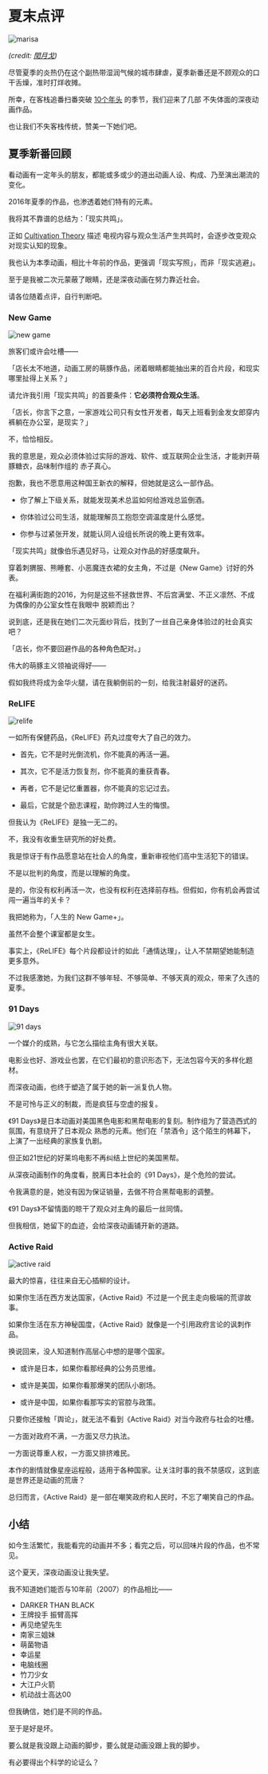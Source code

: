 
夏末点评
=======

![marisa](https://bitinn.net/wp-images/blogimage/2016/10/marisa-treasure-hunting.jpg)

*(credit: [閏月戈](http://www.pixiv.net/member_illust.php?mode=medium&illust_id=59046433))*

尽管夏季的炎热仍在这个副热带湿润气候的城市肆虐，夏季新番还是不顾观众的口干舌燥，准时打烊收摊。

所幸，在客栈追番扫番突破 [10个年头](https://bitinn.net/anime/) 的季节，我们迎来了几部
不失体面的深夜动画作品。

也让我们不失客栈传统，赞美一下她们吧。

<!--more-->


## 夏季新番回顾

看动画有一定年头的朋友，都能或多或少的道出动画人设、构成、乃至演出潮流的变化。

2016年夏季的作品，也渗透着她们特有的元素。

我将其不靠谱的总结为：「现实共鸣」。

正如 [Cultivation Theory](https://en.wikipedia.org/wiki/Cultivation_theory) 描述
电视内容与观众生活产生共鸣时，会逐步改变观众对现实认知的现象。

我也认为本季动画，相比十年前的作品，更强调「现实写照」，而非「现实逃避」。

至于是我被二次元蒙蔽了眼睛，还是深夜动画在努力靠近社会。

请各位随着点评，自行判断吧。


### New Game

![new game](https://bitinn.net/wp-images/blogimage/2016/10/new-game.jpg)

旅客们或许会吐槽——

「店长太不地道，动画工房的萌豚作品，闭着眼睛都能抽出来的百合片段，和现实哪里扯得上关系？」

请允许我引用「现实共鸣」的首要条件：**它必须符合观众生活**。

「店长，你言下之意，一家游戏公司只有女性开发者，每天上班看到金发女郎穿内裤躺在办公室，是现实？」

不，恰恰相反。

我的意思是，观众必须体验过实际的游戏、软件、或互联网企业生活，才能剥开萌豚糖衣，品味制作组的
赤子真心。

抱歉，我也不愿意用这种国王新衣的解释，但她就是这么一部作品。

- 你了解上下级关系，就能发现美术总监如何给游戏总监倒酒。

- 你体验过公司生活，就能理解员工抱怨空调温度是什么感觉。

- 你参与过紧张开发，就能认同人设组长所说的晚上更有效率。

「现实共鸣」就像伯乐遇见好马，让观众对作品的好感度飙升。

穿着刺猬服、熊睡套、小恶魔连衣裙的女主角，不过是《New Game》讨好的外表。

在福利满街跑的2016，为何是这些不拯救世界、不后宫满堂、不正义凛然、不成为偶像的办公室女性在我眼中
脱颖而出？

说到底，还是我在她们二次元面纱背后，找到了一丝自己亲身体验过的社会真实吧？

「店长，你不要回避作品的各种角色配对。」

伟大的萌豚主义领袖说得好——

假如我终将成为金华火腿，请在我躺倒前的一刻，给我注射最好的迷药。


### ReLIFE

![relife](https://bitinn.net/wp-images/blogimage/2016/10/relife.jpg)

一如所有保健药品，《ReLIFE》药丸过度夸大了自己的效力。

- 首先，它不是时光倒流机，你不能真的再活一遍。

- 其次，它不是活力恢复剂，你不能真的重获青春。

- 再者，它不是记忆重置器，你不能真的忘记过去。

- 最后，它就是个励志课程，助你跨过人生的悔恨。

但我认为《ReLIFE》是独一无二的。

不，我没有收重生研究所的好处费。

我是惊讶于有作品愿意站在社会人的角度，重新审视他们高中生活犯下的错误。

不是以批判的角度，而是以理解的角度。

是的，你没有权利再活一次，也没有权利在选择前存档。但假如，你有机会再尝试闯一遍当年的关卡？

我把她称为，「人生的 New Game+」。

虽然不会整个课室都是女生。

事实上，《ReLIFE》每个片段都设计的如此「通情达理」，让人不禁期望她能制造更多意外。

不过我感激她，为我们这群不够年轻、不够简单、不够天真的观众，带来了久违的夏季。


### 91 Days

![91 days](https://bitinn.net/wp-images/blogimage/2016/10/91-days.jpg)

一个媒介的成熟，与它怎么描绘主角有很大关联。

电影业也好、游戏业也罢，在它们最初的意识形态下，无法包容今天的多样化题材。

而深夜动画，也终于塑造了属于她的新一派复仇人物。

不是可怜与正义的制裁，而是疯狂与空虚的报复。

《91 Days》是日本动画对美国黑色电影和黑帮电影的复刻。制作组为了营造西式的氛围，有意绕开了日本观众
熟悉的元素。他们在「禁酒令」这个陌生的帏幕下，上演了一出经典的家族复仇剧。

但正如21世纪的好莱坞电影不再纠结上世纪的美国黑帮。

从深夜动画制作的角度看，脱离日本社会的《91 Days》，是个危险的尝试。

令我满意的是，她没有因为保证销量，去做不符合黑帮电影的调整。

《91 Days》不留情面的晾干了观众对主角的最后一丝同情。

但我相信，她留下的血迹，会给深夜动画铺开新的道路。


### Active Raid

![active raid](https://bitinn.net/wp-images/blogimage/2016/10/active-raid.jpg)

最大的惊喜，往往来自无心插柳的设计。

如果你生活在西方发达国家，《Active Raid》不过是一个民主走向极端的荒谬故事。

如果你生活在东方神秘国度，《Active Raid》就像是一个引用政府言论的讽刺作品。

换说回来，没人知道制作高层心中想的是哪个国家。

- 或许是日本，如果你看那经典的公务员思维。

- 或许是美国，如果你看那爆笑的团队小剧场。

- 或许是中国，如果你看那写实的官腔与政策。

只要你还接触「舆论」，就无法不看到《Active Raid》对当今政府与社会的吐槽。

一方面对政府不满，一方面又尽力执法。

一方面说尊重人权，一方面又排挤难民。

本作的剧情就像星座运程般，适用于各种国家。让关注时事的我不禁感叹，这到底是世界还是动画的荒唐？

总归而言，《Active Raid》是一部在嘲笑政府和人民时，不忘了嘲笑自己的作品。


## 小结

如今生活繁忙，我能看完的动画并不多；看完之后，可以回味片段的作品，也不常见。

这个夏天，深夜动画没让我失望。

我不知道她们能否与10年前（2007）的作品相比——

- DARKER THAN BLACK
- 王牌投手 振臂高挥
- 再见绝望先生
- 南家三姐妹
- 萌菌物语
- 幸运星
- 电脑线圈
- 竹刀少女
- 大江户火箭
- 机动战士高达00

但我确信，她们是不同的作品。

至于是好是坏。

要么就是我没跟上动画的脚步，要么就是动画没跟上我的脚步。

有必要得出个科学的论证么？
